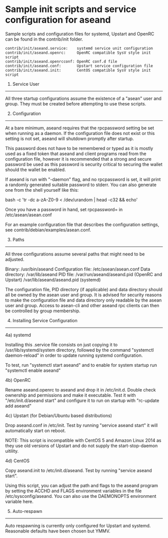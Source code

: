 Sample init scripts and service configuration for aseand
==========================================================

Sample scripts and configuration files for systemd, Upstart and OpenRC
can be found in the contrib/init folder.

    contrib/init/aseand.service:    systemd service unit configuration
    contrib/init/aseand.openrc:     OpenRC compatible SysV style init script
    contrib/init/aseand.openrcconf: OpenRC conf.d file
    contrib/init/aseand.conf:       Upstart service configuration file
    contrib/init/aseand.init:       CentOS compatible SysV style init script

1. Service User
---------------------------------

All three startup configurations assume the existence of a "asean" user
and group.  They must be created before attempting to use these scripts.

2. Configuration
---------------------------------

At a bare minimum, aseand requires that the rpcpassword setting be set
when running as a daemon.  If the configuration file does not exist or this
setting is not set, aseand will shutdown promptly after startup.

This password does not have to be remembered or typed as it is mostly used
as a fixed token that aseand and client programs read from the configuration
file, however it is recommended that a strong and secure password be used
as this password is security critical to securing the wallet should the
wallet be enabled.

If aseand is run with "-daemon" flag, and no rpcpassword is set, it will
print a randomly generated suitable password to stderr.  You can also
generate one from the shell yourself like this:

bash -c 'tr -dc a-zA-Z0-9 < /dev/urandom | head -c32 && echo'

Once you have a password in hand, set rpcpassword= in /etc/asean/asean.conf

For an example configuration file that describes the configuration settings,
see contrib/debian/examples/asean.conf.

3. Paths
---------------------------------

All three configurations assume several paths that might need to be adjusted.

Binary:              /usr/bin/aseand
Configuration file:  /etc/asean/asean.conf
Data directory:      /var/lib/aseand
PID file:            /var/run/aseand/aseand.pid (OpenRC and Upstart)
                     /var/lib/aseand/aseand.pid (systemd)

The configuration file, PID directory (if applicable) and data directory
should all be owned by the asean user and group.  It is advised for security
reasons to make the configuration file and data directory only readable by the
asean user and group.  Access to asean-cli and other aseand rpc clients
can then be controlled by group membership.

4. Installing Service Configuration
-----------------------------------

4a) systemd

Installing this .service file consists on just copying it to
/usr/lib/systemd/system directory, followed by the command
"systemctl daemon-reload" in order to update running systemd configuration.

To test, run "systemctl start aseand" and to enable for system startup run
"systemctl enable aseand"

4b) OpenRC

Rename aseand.openrc to aseand and drop it in /etc/init.d.  Double
check ownership and permissions and make it executable.  Test it with
"/etc/init.d/aseand start" and configure it to run on startup with
"rc-update add aseand"

4c) Upstart (for Debian/Ubuntu based distributions)

Drop aseand.conf in /etc/init.  Test by running "service aseand start"
it will automatically start on reboot.

NOTE: This script is incompatible with CentOS 5 and Amazon Linux 2014 as they
use old versions of Upstart and do not supply the start-stop-daemon uitility.

4d) CentOS

Copy aseand.init to /etc/init.d/aseand. Test by running "service aseand start".

Using this script, you can adjust the path and flags to the aseand program by
setting the ACCHD and FLAGS environment variables in the file
/etc/sysconfig/aseand. You can also use the DAEMONOPTS environment variable here.

5. Auto-respawn
-----------------------------------

Auto respawning is currently only configured for Upstart and systemd.
Reasonable defaults have been chosen but YMMV.

